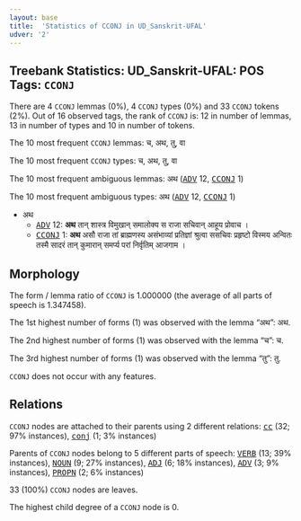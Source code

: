 ```yaml
---
layout: base
title:  'Statistics of CCONJ in UD_Sanskrit-UFAL'
udver: '2'
---
```


## Treebank Statistics: UD_Sanskrit-UFAL: POS Tags: `CCONJ`

There are 4 `CCONJ` lemmas (0%), 4 `CCONJ` types (0%) and 33 `CCONJ` tokens (2%).
Out of 16 observed tags, the rank of `CCONJ` is: 12 in number of lemmas, 13 in number of types and 10 in number of tokens.

The 10 most frequent `CCONJ` lemmas: च, अथ, तु, वा

The 10 most frequent `CCONJ` types:  च, अथ, तु, वा

The 10 most frequent ambiguous lemmas: अथ (<tt><a href="sa_ufal-pos-ADV.html">ADV</a></tt> 12, <tt><a href="sa_ufal-pos-CCONJ.html">CCONJ</a></tt> 1)

The 10 most frequent ambiguous types:  अथ (<tt><a href="sa_ufal-pos-ADV.html">ADV</a></tt> 12, <tt><a href="sa_ufal-pos-CCONJ.html">CCONJ</a></tt> 1)


* अथ
  * <tt><a href="sa_ufal-pos-ADV.html">ADV</a></tt> 12: <b>अथ</b> तान् शास्त्र विमुखान् समालोक्य स राजा सचिवान् आहूय प्रोवाच ।
  * <tt><a href="sa_ufal-pos-CCONJ.html">CCONJ</a></tt> 1: <b>अथ</b> असौ राजा तां ब्राह्मणस्य असंभाव्यां प्रतिज्ञां श्रुत्वा ससचिवः प्रहृष्टो विस्मय अन्वितः तस्मै सादरं तान् कुमारान् समर्प्य परां निर्वृतिम् आजगाम ।

## Morphology

The form / lemma ratio of `CCONJ` is 1.000000 (the average of all parts of speech is 1.347458).

The 1st highest number of forms (1) was observed with the lemma “अथ”: अथ.

The 2nd highest number of forms (1) was observed with the lemma “च”: च.

The 3rd highest number of forms (1) was observed with the lemma “तु”: तु.

`CCONJ` does not occur with any features.


## Relations

`CCONJ` nodes are attached to their parents using 2 different relations: <tt><a href="sa_ufal-dep-cc.html">cc</a></tt> (32; 97% instances), <tt><a href="sa_ufal-dep-conj.html">conj</a></tt> (1; 3% instances)

Parents of `CCONJ` nodes belong to 5 different parts of speech: <tt><a href="sa_ufal-pos-VERB.html">VERB</a></tt> (13; 39% instances), <tt><a href="sa_ufal-pos-NOUN.html">NOUN</a></tt> (9; 27% instances), <tt><a href="sa_ufal-pos-ADJ.html">ADJ</a></tt> (6; 18% instances), <tt><a href="sa_ufal-pos-ADV.html">ADV</a></tt> (3; 9% instances), <tt><a href="sa_ufal-pos-PROPN.html">PROPN</a></tt> (2; 6% instances)

33 (100%) `CCONJ` nodes are leaves.

The highest child degree of a `CCONJ` node is 0.

